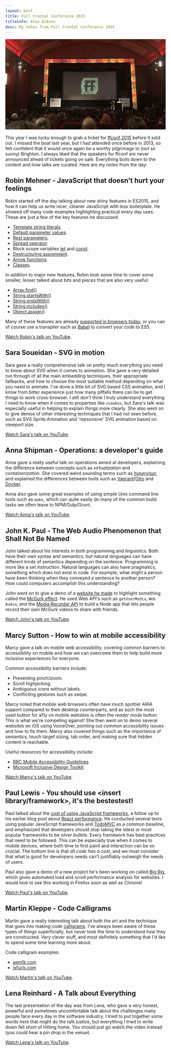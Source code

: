 ```yaml
---
layout: post
title: Full Frontal Conference 2015
titleinfo: Alex Gibson
desc: My notes from Full Frontal Conference 2015
---
```


![ffconf 2015](/images/posts/ffconf-2015.png)

This year I was lucky enough to grab a ticket for [ffconf 2015](http://2015.ffconf.org/)
before it sold out. I missed the boat last year, but I had attended once before
in 2013, so felt confident that it would once again be a worthy pilgrimage to
(not so sunny) Brighton. I always liked that the speakers for ffconf are never
announced ahead of tickets going on sale. Everything boils down to the content
and how talks are curated. Here are my notes from the day:

Robin Mehner - JavaScript that doesn’t hurt your feelings
---------------------------------------------------------

Robin started off the day talking about new shiny features in ES2015, and how
it can help us write nicer, cleaner JavaScript with less boilerplate. He showed
off many code examples highlighting practical every day uses. These are just a
few of the key features he discussed:

* [Template string literals](https://developer.mozilla.org/docs/Web/JavaScript/Reference/template_strings).
* [Default parameter values](https://developer.mozilla.org/docs/Web/JavaScript/Reference/Functions/Default_parameters).
* [Rest parameters](https://developer.mozilla.org/docs/Web/JavaScript/Reference/Functions/rest_parameters).
* [Spread operator](https://developer.mozilla.org/docs/Web/JavaScript/Reference/Operators/Spread_operator).
* Block scope variables [let](https://developer.mozilla.org/docs/Web/JavaScript/Reference/Statements/let) and [const](https://developer.mozilla.org/docs/Web/JavaScript/Reference/Statements/const).
* [Destructuring assignment](https://developer.mozilla.org/docs/Web/JavaScript/Reference/Operators/Destructuring_assignment).
* [Arrow functions](https://developer.mozilla.org/docs/Web/JavaScript/Reference/Functions/Arrow_functions).
* [Classes](https://developer.mozilla.org/docs/Web/JavaScript/Reference/Classes).

In addition to major new features, Robin took some time to cover some smaller,
lesser talked about bits and pieces that are also very useful:

* [Array.find()](https://developer.mozilla.org/docs/Web/JavaScript/Reference/Global_Objects/Array/find)
* [String.startsWith()](https://developer.mozilla.org/docs/Web/JavaScript/Reference/Global_Objects/String/startsWith)
* [String.endsWith()](https://developer.mozilla.org/docs/Web/JavaScript/Reference/Global_Objects/String/endsWith)
* [String.includes()](https://developer.mozilla.org/docs/Web/JavaScript/Reference/Global_Objects/String/includes)
* [Object.assign()](https://developer.mozilla.org/docs/Web/JavaScript/Reference/Global_Objects/Object/assign)

Many of these features are already [supported in browsers today](https://kangax.github.io/compat-table/es6/), or you can of
course use a transpiler such as [Babel](https://babeljs.io/) to convert your code to ES5.

[Watch Robin's talk on YouTube](https://www.youtube.com/watch?v=4NmkIjUBZmU&index=1&list=PLXmT1r4krsTqtLdWln2ritJZTjd5a06h2).

Sara Soueidan - SVG in motion
-----------------------------

Sara gave a really comprehensive talk on pretty much everything you need to know
about SVG when it comes to animation. She gave a very detailed run through of
all the main embedding techniques, their appropriate fallbacks, and how to choose
the most suitable method depending on what you need to animate. I've done a
little bit of SVG based CSS animation, and I know from bitter experience just
how many pitfalls there can be to get things to work cross-browser. I still don't
think I truly understand everything I need to know when it comes to properties like
`viewbox`, but Sara's talk was especially useful in helping to explain things more
clearly. She also went on to give demos of other interesting techniques that I
had not seen before, such as SVG Sprite Animation and 'repsonsive' SVG animation
based on viewport size.

[Watch Sara's talk on YouTube](https://www.youtube.com/watch?v=3TP2UVkbGHs&index=2&list=PLXmT1r4krsTqtLdWln2ritJZTjd5a06h2).

Anna Shipman - Operations: a developer's guide
----------------------------------------------

Anna gave a really useful talk on operations aimed at developers, explaining the
difference between concepts such as *virtualization* and *containerization*.
She covered weird sounding terms such as [*hypervisor*](https://en.wikipedia.org/wiki/Hypervisor), and explained the differences between tools such as
[Vagrant](https://www.vagrantup.com/)/[Otto](https://ottoproject.io/) and
[Docker](https://www.docker.com/).

Anna also gave some great examples of using simple Unix command line tools such
as `make`, which can quite easily do many of the common build tasks we often
leave to NPM/Gulp/Grunt.

[Watch Anna's talk on YouTube](https://www.youtube.com/watch?v=y6hbrS3DheU&list=PLXmT1r4krsTqtLdWln2ritJZTjd5a06h2&index=3).

John K. Paul - The Web Audio Phenomenon that Shall Not Be Named
---------------------------------------------------------------

John talked about his interests in both programming and linguistics. Both
have their own syntax and semantics, but natural languages can have different
kinds of semantics depending on the sentence. Programming is more like a set
instruction. Natural languages can also have pragmatics, something which does not
exist in code. For example, what might a person have been thinking when they
conveyed a sentence to another person? How could computers accomplish this
understanding?

John went on to give a demo of a [website he made](https://makemcgurk.com/) to
highlight something called the [McGurk effect](https://en.wikipedia.org/wiki/McGurk_effect).
He used Web API's such as `getUserMedia`, `Web Audio`, and the [Media Recorder API](https://developer.mozilla.org/docs/Web/API/MediaRecorder_API)
to build a Node app that lets people record their own McGurk videos to share with
friends.

[Watch John's talk on YouTube](https://www.youtube.com/watch?v=ztZ3fFlShmg&list=PLXmT1r4krsTqtLdWln2ritJZTjd5a06h2&index=4).

Marcy Sutton - How to win at mobile accessibility
-------------------------------------------------

Marcy gave a talk on mobile web accessibility, covering common barriers to
accessibility on mobile and how we can overcome them to help build more inclusive
experiences for everyone.

Common accessibility barriers include:

* Preventing pinch/zoom.
* Scroll highjacking.
* Ambiguous icons without labels.
* Conflicting gestures such as swipe.

Marcy noted that mobile web browsers often have much spottier ARIA support
compared to their desktop counterparts, and as such the most used button for
a11y on mobile websites is often the *reader mode* button. This is what we're
competing against! She then went on to demo several websites on iOS using
VoiceOver, pointing out common accessibility issues and how to fix them.
Marcy also covered things such as the importance of semantics, touch target
sizing, tab order, and making sure that hidden content is reachable.

Useful resources for accessibility include:

* [BBC Mobile Accessibility Guidelines](http://www.bbc.co.uk/guidelines/futuremedia/accessibility/mobile)
* [Microsoft Inclusive Design Toolkit](https://www.microsoft.com/en-us/design/practice#toolkit)

[Watch Marcy's talk on YouTube](https://www.youtube.com/watch?v=Jp6-9X-ZClk&list=PLXmT1r4krsTqtLdWln2ritJZTjd5a06h2&index=5).

Paul Lewis - You should use <insert library/framework>, it's the bestestest!
----------------------------------------------------------------------------

Paul talked about the [cost of using JavaScript frameworks](https://aerotwist.com/blog/the-cost-of-frameworks/), a follow up to
his earlier blog post about [React performance](https://aerotwist.com/blog/react-plus-performance-equals-what/).
He conducted several tests using popular JavaScript frameworks
and [TodoMVC](http://todomvc.com/) as a common baseline, and emphasized that
developers should stop taking the latest or most popular frameworks to be
*silver bullets*. Every framework has best practices that need to be followed.
This can be especially true when it comes to mobile devices, where both time to
first paint and interaction can be so crucial. The bottom line is that *all
code has a cost*, and we must consider that what is good for developers needs
can't justifiably outweigh the needs of users.

Paul also gave a demo of a new project he's been working on called [Big Rig](https://aerotwist.com/blog/bigrig/), which gives automated load and
scroll performance analysis for websites. I would love to see this working in
Firefox soon as well as Chrome!

[Watch Paul's talk on YouTube](https://www.youtube.com/watch?v=_yCz1TA0EL4&list=PLXmT1r4krsTqtLdWln2ritJZTjd5a06h2&index=6).

Martin Kleppe - Code Calligrams
-------------------------------

Martin gave a really interesting talk about both the art and the technique that
goes into making code [calligrams](https://en.wikipedia.org/wiki/Calligram).
I've always been aware of these types of things superficially, but never took
the time to understand how they are constructed. Very clever stuff, and most
definitely something that I'd like to spend some time learning more about.

Code calligram examples:

* [aem1k.com](http://aem1k.com/)
* [jsfuck.com](http://www.jsfuck.com/)

[Watch Martin's talk on YouTube](https://www.youtube.com/watch?v=-QZSJx8oXus&list=PLXmT1r4krsTqtLdWln2ritJZTjd5a06h2&index=7).

Lena Reinhard - A Talk about Everything
---------------------------------------

The last presentation of the day was from Lena, who gave a very honest, powerful
and sometimes uncomfortable talk about the challenges many people face every day
in the software industry. I tried to put together some words here that might do
the talk justice, but everything I tried to write down fell short of hitting home.
You should just go watch the video instead (you could hear a pin drop in the venue).

[Watch Lena's talk on YouTube](https://www.youtube.com/watch?v=CZx7rYoq1Uw&index=8&list=PLXmT1r4krsTqtLdWln2ritJZTjd5a06h2).
